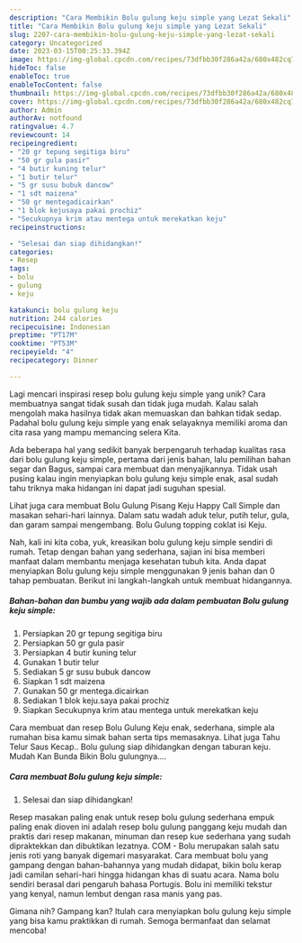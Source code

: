 ```yaml
---
description: "Cara Membikin Bolu gulung keju simple yang Lezat Sekali"
title: "Cara Membikin Bolu gulung keju simple yang Lezat Sekali"
slug: 2207-cara-membikin-bolu-gulung-keju-simple-yang-lezat-sekali
category: Uncategorized
date: 2023-03-15T00:25:33.394Z
image: https://img-global.cpcdn.com/recipes/73dfbb30f286a42a/680x482cq70/bolu-gulung-keju-simple-foto-resep-utama.jpg
hideToc: false
enableToc: true
enableTocContent: false
thumbnail: https://img-global.cpcdn.com/recipes/73dfbb30f286a42a/680x482cq70/bolu-gulung-keju-simple-foto-resep-utama.jpg
cover: https://img-global.cpcdn.com/recipes/73dfbb30f286a42a/680x482cq70/bolu-gulung-keju-simple-foto-resep-utama.jpg
author: Admin
authorAv: notfound
ratingvalue: 4.7
reviewcount: 14
recipeingredient:
- "20 gr tepung segitiga biru"
- "50 gr gula pasir"
- "4 butir kuning telur"
- "1 butir telur"
- "5 gr susu bubuk dancow"
- "1 sdt maizena"
- "50 gr mentegadicairkan"
- "1 blok kejusaya pakai prochiz"
- "Secukupnya krim atau mentega untuk merekatkan keju"
recipeinstructions:

- "Selesai dan siap dihidangkan!"
categories:
- Resep
tags:
- bolu
- gulung
- keju

katakunci: bolu gulung keju 
nutrition: 244 calories
recipecuisine: Indonesian
preptime: "PT17M"
cooktime: "PT53M"
recipeyield: "4"
recipecategory: Dinner

---
```





Lagi mencari inspirasi resep bolu gulung keju simple yang unik? Cara membuatnya sangat tidak susah dan tidak juga mudah. Kalau salah mengolah maka hasilnya tidak akan memuaskan dan bahkan tidak sedap. Padahal bolu gulung keju simple yang enak selayaknya memiliki aroma dan cita rasa yang mampu memancing selera Kita.





Ada beberapa hal yang sedikit banyak berpengaruh terhadap kualitas rasa dari bolu gulung keju simple, pertama dari jenis bahan, lalu pemilihan bahan segar dan Bagus, sampai cara membuat dan menyajikannya. Tidak usah pusing kalau ingin menyiapkan bolu gulung keju simple enak,      asal sudah tahu triknya maka hidangan ini dapat jadi suguhan spesial.














Lihat juga cara membuat Bolu Gulung Pisang Keju Happy Call Simple dan masakan sehari-hari lainnya. Dalam satu wadah aduk telur, putih telur, gula, dan garam sampai mengembang. Bolu Gulung topping coklat isi Keju.






Nah, kali ini kita coba, yuk, kreasikan bolu gulung keju simple sendiri di rumah. Tetap dengan bahan yang sederhana, sajian ini bisa memberi manfaat dalam membantu menjaga kesehatan tubuh kita. Anda dapat menyiapkan Bolu gulung keju simple menggunakan 9 jenis bahan dan 0 tahap pembuatan. Berikut ini langkah-langkah untuk membuat hidangannya.

<!--inarticleads1-->

##### Bahan-bahan dan bumbu yang wajib ada dalam pembuatan Bolu gulung keju simple:

1. Persiapkan 20 gr tepung segitiga biru
1. Persiapkan 50 gr gula pasir
1. Persiapkan 4 butir kuning telur
1. Gunakan 1 butir telur
1. Sediakan 5 gr susu bubuk dancow
1. Siapkan 1 sdt maizena
1. Gunakan 50 gr mentega.dicairkan
1. Sediakan 1 blok keju.saya pakai prochiz
1. Siapkan Secukupnya krim atau mentega untuk merekatkan keju


Cara membuat dan resep Bolu Gulung Keju enak, sederhana, simple ala rumahan bisa kamu simak bahan serta tips memasaknya. Lihat juga Tahu Telur Saus Kecap.. Bolu gulung siap dihidangkan dengan taburan keju. Mudah Kan Bunda Bikin Bolu gulungnya…. 

<!--inarticleads2-->

##### Cara membuat Bolu gulung keju simple:


1. Selesai dan siap dihidangkan!

Resep masakan paling enak untuk resep bolu gulung sederhana empuk paling enak dioven ini adalah resep bolu gulung panggang keju mudah dan praktis dari resep makanan, minuman dan resep kue sederhana yang sudah dipraktekkan dan dibuktikan lezatnya. COM - Bolu merupakan salah satu jenis roti yang banyak digemari masyarakat. Cara membuat bolu yang gampang dengan bahan-bahannya yang mudah didapat, bikin bolu kerap jadi camilan sehari-hari hingga hidangan khas di suatu acara. Nama bolu sendiri berasal dari pengaruh bahasa Portugis. Bolu ini memiliki tekstur yang kenyal, namun lembut dengan rasa manis yang pas. 

Gimana nih? Gampang kan? Itulah cara menyiapkan bolu gulung keju simple yang bisa kamu praktikkan di rumah. Semoga bermanfaat dan selamat mencoba!
